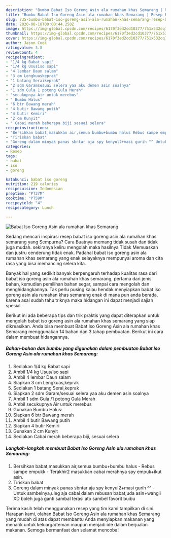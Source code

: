 ```yaml
---
description: "Bumbu Babat Iso Goreng Asin ala rumahan khas Semarang | Resep Bumbu Babat Iso Goreng Asin ala rumahan khas Semarang Yang Enak dan Simpel"
title: "Bumbu Babat Iso Goreng Asin ala rumahan khas Semarang | Resep Bumbu Babat Iso Goreng Asin ala rumahan khas Semarang Yang Enak dan Simpel"
slug: 735-bumbu-babat-iso-goreng-asin-ala-rumahan-khas-semarang-resep-bumbu-babat-iso-goreng-asin-ala-rumahan-khas-semarang-yang-enak-dan-simpel
date: 2020-08-18T09:00:44.258Z
image: https://img-global.cpcdn.com/recipes/6170f3ed2cd10377/751x532cq70/babat-iso-goreng-asin-ala-rumahan-khas-semarang-foto-resep-utama.jpg
thumbnail: https://img-global.cpcdn.com/recipes/6170f3ed2cd10377/751x532cq70/babat-iso-goreng-asin-ala-rumahan-khas-semarang-foto-resep-utama.jpg
cover: https://img-global.cpcdn.com/recipes/6170f3ed2cd10377/751x532cq70/babat-iso-goreng-asin-ala-rumahan-khas-semarang-foto-resep-utama.jpg
author: Jason Cook
ratingvalue: 3.8
reviewcount: 4
recipeingredient:
- "1/4 kg Babat sapi"
- "1/4 kg Ususiso sapi"
- "4 lembar Daun salam"
- "3 cm Lengkuaskeprak"
- "1 batang Seraikeprak"
- "2 sdm Garamsesuai selera yaa aku demen asin soalnya"
- "1 sdm Gula 1 potong Gula Merah"
- "secukupnya Air untuk merebus"
- " Bumbu Halus"
- "6 btr Bawang merah"
- "4 butir Bawang putih"
- "4 butir Kemiri"
- "2 cm Kunyit"
- " Cabai merah beberapa biji sesuai selera"
recipeinstructions:
- "Bersihkan babat,masukkan air,semua bumbu+bumbu halus Rebus sampe empukk Terakhir2 masukkan cabai merahnya spy empuk+ikut asin."
- "Tiriskan babat"
- "Goreng dalam minyak panas sbntar aja spy kenyul2+masi gurih ^^ Untuk sambelnya,uleg aja cabai dalam rebusan babat,uda asin+wangii XD boleh juga ganti sambal terasi ato sambel favorit buibu"
categories:
- Resep
tags:
- babat
- iso
- goreng

katakunci: babat iso goreng 
nutrition: 219 calories
recipecuisine: Indonesian
preptime: "PT37M"
cooktime: "PT59M"
recipeyield: "4"
recipecategory: Lunch

---
```



![Babat Iso Goreng Asin ala rumahan khas Semarang](https://img-global.cpcdn.com/recipes/6170f3ed2cd10377/751x532cq70/babat-iso-goreng-asin-ala-rumahan-khas-semarang-foto-resep-utama.jpg)

Sedang mencari inspirasi resep babat iso goreng asin ala rumahan khas semarang yang Sempurna? Cara Buatnya memang tidak susah dan tidak juga mudah. sekiranya keliru mengolah maka hasilnya Tidak Memuaskan dan justru cenderung tidak enak. Padahal babat iso goreng asin ala rumahan khas semarang yang enak selayaknya mempunyai aroma dan cita rasa yang bisa memancing selera kita.

Banyak hal yang sedikit banyak berpengaruh terhadap kualitas rasa dari babat iso goreng asin ala rumahan khas semarang, pertama dari jenis bahan, kemudian pemilihan bahan segar, sampai cara mengolah dan menghidangkannya. Tak perlu pusing kalau hendak menyiapkan babat iso goreng asin ala rumahan khas semarang enak di mana pun anda berada, karena asal sudah tahu triknya maka hidangan ini dapat menjadi sajian spesial.




Berikut ini ada beberapa tips dan trik praktis yang dapat diterapkan untuk mengolah babat iso goreng asin ala rumahan khas semarang yang siap dikreasikan. Anda bisa membuat Babat Iso Goreng Asin ala rumahan khas Semarang menggunakan 14 bahan dan 3 tahap pembuatan. Berikut ini cara dalam membuat hidangannya.

<!--inarticleads1-->

##### Bahan-bahan dan bumbu yang digunakan dalam pembuatan Babat Iso Goreng Asin ala rumahan khas Semarang:

1. Sediakan 1/4 kg Babat sapi
1. Ambil 1/4 kg Usus/iso sapi
1. Ambil 4 lembar Daun salam
1. Siapkan 3 cm Lengkuas,keprak
1. Sediakan 1 batang Serai,keprak
1. Siapkan 2 sdm Garam/sesuai selera yaa aku demen asin soalnya
1. Ambil 1 sdm Gula /1 potong Gula Merah
1. Ambil secukupnya Air untuk merebus
1. Gunakan  Bumbu Halus:
1. Siapkan 6 btr Bawang merah
1. Ambil 4 butir Bawang putih
1. Siapkan 4 butir Kemiri
1. Gunakan 2 cm Kunyit
1. Sediakan  Cabai merah beberapa biji, sesuai selera




<!--inarticleads2-->

##### Langkah-langkah membuat Babat Iso Goreng Asin ala rumahan khas Semarang:

1. Bersihkan babat,masukkan air,semua bumbu+bumbu halus - Rebus sampe empukk - Terakhir2 masukkan cabai merahnya spy empuk+ikut asin.
1. Tiriskan babat
1. Goreng dalam minyak panas sbntar aja spy kenyul2+masi gurih ^^ - Untuk sambelnya,uleg aja cabai dalam rebusan babat,uda asin+wangii XD boleh juga ganti sambal terasi ato sambel favorit buibu




Terima kasih telah menggunakan resep yang tim kami tampilkan di sini. Harapan kami, olahan Babat Iso Goreng Asin ala rumahan khas Semarang yang mudah di atas dapat membantu Anda menyiapkan makanan yang menarik untuk keluarga/teman maupun menjadi ide dalam berjualan makanan. Semoga bermanfaat dan selamat mencoba!
